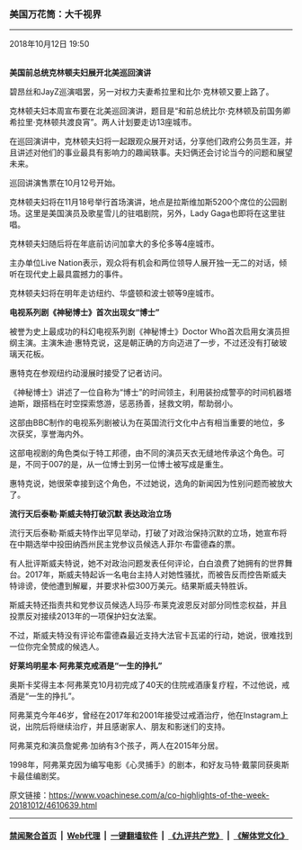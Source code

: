 ### 美国万花筒：大千视界
------------------------

<div class="published">
 <span class="date" title="中国时间">
  <time datetime="2018-10-12T19:50:09+08:00">
   2018年10月12日 19:50
  </time>
 </span>
</div>
<br/>
<div class="wsw">
 <p>
  <strong>
   美国前总统克林顿夫妇展开北美巡回演讲
  </strong>
 </p>
 <p>
  碧昂丝和JayZ巡演唱罢，另一对权力夫妻希拉里和比尔·克林顿又要上路了。
 </p>
 <p>
  克林顿夫妇本周宣布要在北美巡回演讲，题目是“和前总统比尔·克林顿及前国务卿希拉里·克林顿共渡良宵”。两人计划要走访13座城市。
 </p>
 <p>
  在巡回演讲中，克林顿夫妇将一起跟观众展开对话，分享他们政府公务员生涯，并且讲述对他们的事业最具有影响力的趣闻轶事。夫妇俩还会讨论当今的问题和展望未来。
 </p>
 <p>
  巡回讲演售票在10月12号开始。
 </p>
 <p>
  克林顿夫妇将在11月18号举行首场演讲，地点是拉斯维加斯5200个席位的公园剧场。这里是美国演员及歌星雪儿的驻唱剧院，另外，Lady Gaga也即将在这里驻唱。
 </p>
 <p>
  克林顿夫妇随后将在年底前访问加拿大的多伦多等4座城市。
 </p>
 <p>
  主办单位Live Nation表示，观众将有机会和两位领导人展开独一无二的对话，倾听在现代史上最具震撼力的事件。
 </p>
 <p>
  克林顿夫妇将在明年走访纽约、华盛顿和波士顿等9座城市。
 </p>
 <p>
  <strong>
   电视系列剧《神秘博士》首次出现女“博士”
  </strong>
 </p>
 <p>
  被誉为史上最成功的科幻电视系列剧《神秘博士》Doctor Who首次启用女演员担纲主演。主演朱迪·惠特克说，这是朝正确的方向迈进了一步，不过还没有打破玻璃天花板。
 </p>
 <p>
  惠特克在参观纽约动漫展时接受了记者访问。
 </p>
 <p>
  《神秘博士》讲述了一位自称为“博士”的时间领主，利用装扮成警亭的时间机器塔迪斯，跟搭档在时空探索悠游，惩恶扬善，拯救文明，帮助弱小。
 </p>
 <p>
  这部由BBC制作的电视系列剧被认为在英国流行文化中占有相当重要的地位，多次获奖，享誉海内外。
 </p>
 <p>
  这部电视剧的角色类似于特工邦德，由不同的演员天衣无缝地传承这个角色。可是，不同于007的是，从一位博士到另一位博士被写成是重生。
 </p>
 <p>
  惠特克说，她很荣幸接到这个角色，不过她说，选角的新闻因为性别问题而被放大了。
 </p>
 <p>
  <strong>
   流行天后泰勒·斯威夫特打破沉默 表达政治立场
  </strong>
 </p>
 <p>
  流行天后泰勒·斯威夫特作出罕见举动，打破了对政治保持沉默的立场，她宣布将在中期选举中投田纳西州民主党参议员候选人菲尔·布雷德森的票。
 </p>
 <p>
  有人批评斯威夫特说，她不对政治问题发表任何评论，白白浪费了她拥有的世界舞台。2017年，斯威夫特起诉一名电台主持人对她性骚扰，而被告反而控告斯威夫特诽谤，使他遭到解雇，并要求补偿300万美元。结果斯威夫特胜诉。
 </p>
 <p>
  斯威夫特还指责共和党参议员候选人玛莎·布莱克波恩反对部分同性恋权益，并且投票反对接续2013年的一项保护妇女法案。
 </p>
 <p>
  不过，斯威夫特没有评论布雷德森最近支持大法官卡瓦诺的行动，她说，很难找到一位你完全赞成的候选人。
 </p>
 <p>
  <strong>
   好莱坞明星本·阿弗莱克戒酒是“一生的挣扎”
  </strong>
 </p>
 <p>
  奥斯卡奖得主本·阿弗莱克10月初完成了40天的住院戒酒康复疗程，不过他说，戒酒是“一生的挣扎”。
 </p>
 <p>
  阿弗莱克今年46岁，曾经在2017年和2001年接受过戒酒治疗，他在Instagram上说，出院后将继续治疗，并且感谢家人、朋友和影迷们的支持。
 </p>
 <p>
  阿弗莱克和演员詹妮弗·加纳有3个孩子，两人在2015年分居。
 </p>
 <p>
  1998年，阿弗莱克因为编写电影《心灵捕手》的剧本，和好友马特·戴蒙同获奥斯卡最佳编剧奖。
 </p>
</div>

原文链接：https://www.voachinese.com/a/co-highlights-of-the-week-20181012/4610639.html


------------------------
#### [禁闻聚合首页](https://github.com/gfw-breaker/banned-news/blob/master/README.md) &nbsp;|&nbsp; [Web代理](https://github.com/gfw-breaker/open-proxy/blob/master/README.md) &nbsp;|&nbsp;  [一键翻墙软件](https://github.com/gfw-breaker/nogfw/blob/master/README.md) &nbsp;|&nbsp; [《九评共产党》](https://github.com/gfw-breaker/9ping.md/blob/master/README.md#九评之一评共产党是什么) &nbsp;|&nbsp; [《解体党文化》](https://github.com/gfw-breaker/jtdwh.md/blob/master/README.md#绪论)